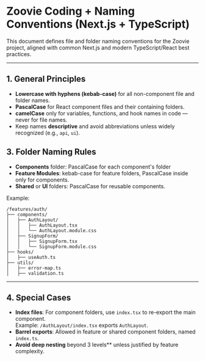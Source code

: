 # Zoovie Coding + Naming Conventions (Next.js + TypeScript)

This document defines file and folder naming conventions for the Zoovie project, aligned with common Next.js and modern TypeScript/React best practices.

---

## 1. General Principles

- **Lowercase with hyphens (kebab-case)** for all non-component file and folder names.
- **PascalCase** for React component files and their containing folders.
- **camelCase** only for variables, functions, and hook names in code — never for file names.
- Keep names **descriptive** and avoid abbreviations unless widely recognized (e.g., `api`, `ui`).

## 3. Folder Naming Rules

- **Components** folder: PascalCase for each component's folder
- **Feature Modules**: kebab-case for feature folders, PascalCase inside only for components.
- **Shared** or **UI** folders: PascalCase for reusable components.

Example:

```
/features/auth/
├── components/
│   ├── AuthLayout/
│   │   ├── AuthLayout.tsx
│   │   └── AuthLayout.module.css
│   ├── SignupForm/
│   │   ├── SignupForm.tsx
│   │   └── SignupForm.module.css
├── hooks/
│   ├── useAuth.ts
├── utils/
│   ├── error-map.ts
│   ├── validation.ts
```

---

## 4. Special Cases

- **Index files**: For component folders, use `index.tsx` to re-export the main component.  
  Example: `/AuthLayout/index.tsx` exports `AuthLayout`.
- **Barrel exports**: Allowed in feature or shared component folders, named `index.ts`.
- **Avoid deep nesting** beyond 3 levels\*\* unless justified by feature complexity.
